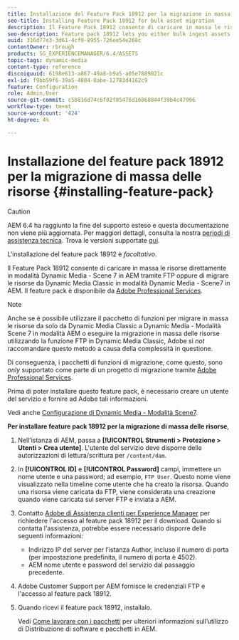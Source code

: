 ```yaml
---
title: Installazione del Feature Pack 18912 per la migrazione in massa delle risorse
seo-title: Installing Feature Pack 18912 for bulk asset migration
description: Il Feature Pack 18912 consente di caricare in massa le risorse tramite FTP oppure di migrare le risorse da Dynamic Media Classic a Dynamic Media in AEM. Questo pacchetto di funzioni opzionale è disponibile dal supporto Adobe.
seo-description: Feature pack 18912 lets you either bulk ingest assets by way of FTP, or migrate assets from Dynamic Media Classic to Dynamic Media in AEM. This optional feature pack is available from Adobe support.
uuid: 316d77e3-3d61-4cf0-8955-726ee54e268c
contentOwner: rbrough
products: SG_EXPERIENCEMANAGER/6.4/ASSETS
topic-tags: dynamic-media
content-type: reference
discoiquuid: 6198e613-a867-49a8-b9a5-a05e7889821c
exl-id: f9bb59f6-39a5-4804-8abe-12783d4162c9
feature: Configuration
role: Admin,User
source-git-commit: c5b816d74c6f02f85476d16868844f39b4c47996
workflow-type: tm+mt
source-wordcount: '424'
ht-degree: 4%

---
```


# Installazione del feature pack 18912 per la migrazione di massa delle risorse {#installing-feature-pack}

>[!CAUTION]
>
>AEM 6.4 ha raggiunto la fine del supporto esteso e questa documentazione non viene più aggiornata. Per maggiori dettagli, consulta la nostra [periodi di assistenza tecnica](https://helpx.adobe.com/it/support/programs/eol-matrix.html). Trova le versioni supportate [qui](https://experienceleague.adobe.com/docs/).

L&#39;installazione del feature pack 18912 è _facoltativo_.

Il Feature Pack 18912 consente di caricare in massa le risorse direttamente in modalità Dynamic Media - Scene 7 in AEM tramite FTP oppure di migrare le risorse da Dynamic Media Classic in modalità Dynamic Media - Scene7 in AEM. Il feature pack è disponibile da [Adobe Professional Services](https://www.adobe.com/it/experience-cloud/consulting-services.html).

>[!NOTE]
>
>Anche se è possibile utilizzare il pacchetto di funzioni per migrare in massa le risorse da solo da Dynamic Media Classic a Dynamic Media - Modalità Scene 7 in modalità AEM o eseguire la migrazione in massa delle risorse utilizzando la funzione FTP in Dynamic Media Classic, Adobe sì *not* raccomandare questo metodo a causa della complessità in questione.
>
>Di conseguenza, i pacchetti di funzioni di migrazione, come questo, sono *only* supportato come parte di un progetto di migrazione tramite [Adobe Professional Services](https://www.adobe.com/it/experience-cloud/consulting-services.html).

Prima di poter installare questo feature pack, è necessario creare un utente del servizio e fornire ad Adobe tali informazioni.

Vedi anche [Configurazione di Dynamic Media - Modalità Scene7](https://helpx.adobe.com/experience-manager/6-4/assets/using/config-dms7.html).

**Per installare feature pack 18912 per la migrazione di massa delle risorse**,

1. Nell’istanza di AEM, passa a **[!UICONTROL Strumenti > Protezione > Utenti > Crea utente]**. L&#39;utente del servizio deve disporre delle autorizzazioni di lettura/scrittura per `/content/dam`.
1. In **[!UICONTROL ID]** e **[!UICONTROL Password]** campi, immettere un nome utente e una password; ad esempio, `FTP User`. Questo nome viene visualizzato nella timeline come utente che ha creato la risorsa. Quando una risorsa viene caricata da FTP, viene considerata una creazione quando viene caricata sul server FTP e inviata a AEM.
1. Contatto [Adobe di Assistenza clienti per Experience Manager](https://helpx.adobe.com/it/contact/enterprise-support.ec.html) per richiedere l&#39;accesso al feature pack 18912 per il download. Quando si contatta l&#39;assistenza, potrebbe essere necessario disporre delle seguenti informazioni:

   * Indirizzo IP del server per l’istanza Author, incluso il numero di porta (per impostazione predefinita, il numero di porta è 4502).
   * AEM nome utente e password del servizio dal passaggio precedente.

1. Adobe Customer Support per AEM fornisce le credenziali FTP e l&#39;accesso al feature pack 18912.

1. Quando ricevi il feature pack 18912, installalo.

   Vedi [Come lavorare con i pacchetti](/help/sites-administering/package-manager.md) per ulteriori informazioni sull’utilizzo di Distribuzione di software e pacchetti in AEM.

